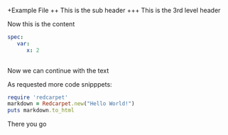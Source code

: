 +Example File
++ This is the sub header
+++ This is the 3rd level header

Now this is the content

```yaml
spec:
   var:
      x: 2
      
```

Now we can continue with the text

As requested more code snipppets:

```ruby
require 'redcarpet'
markdown = Redcarpet.new("Hello World!")
puts markdown.to_html
```

There you go
